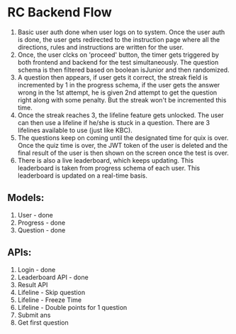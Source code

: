 # RC Backend Flow
1. Basic user auth done when user logs on to system. Once the user auth is done, the user gets redirected to the instruction page where all the directions, rules and instructions are written for the user.
2. Once, the user clcks on 'proceed' button, the timer gets triggered by both frontend and backend for the test simultaneously. The question schema is then filtered based on boolean isJunior and then randomized.
3. A question then appears, if user gets it correct, the streak field is incremented by 1 in the progress schema, if the user gets the answer wrong in the 1st attempt, he is given 2nd attempt to get the question right along with some penalty. But the streak won't be incremented this time.
4. Once the streak reaches 3, the lifeline feature gets unlocked. The user can then use a lifeline if he/she is stuck in a question. There are 3 lifelines available to use (just like KBC).
5. The questions keep on coming until the designated time for quix is over. Once the quiz time is over, the JWT token of the user is deleted and the final result of the user is then shown on the screen once the test is over.
6. There is also a live leaderboard, which keeps updating. This leaderboard is taken from progress schema of each user. This leaderboard is updated on a real-time basis. 

## Models: 
1. User - done 
2. Progress - done
3. Question - done

## APIs:
1. Login - done
2. Leaderboard API - done
3. Result API
4. Lifeline - Skip question
5. Lifeline - Freeze Time
6. Lifeline - Double points for 1 question
7. Submit ans
8. Get first question
